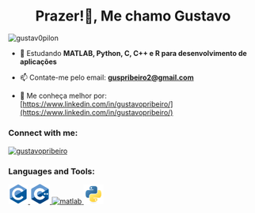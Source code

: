 <h1 align="center">Prazer!👋, Me chamo Gustavo</h1>
<p align="left"> <img src="https://komarev.com/ghpvc/?username=gustav0pilon&label=Profile%20views&color=0e75b6&style=flat" alt="gustav0pilon" /> </p>

- 🌱 Estudando **MATLAB, Python, C, C++ e R para desenvolvimento de aplicações**

- 📫 Contate-me pelo email: **guspribeiro2@gmail.com**

- 📄 Me conheça melhor por: [https://www.linkedin.com/in/gustavopribeiro/](https://www.linkedin.com/in/gustavopribeiro/)

<h3 align="left">Connect with me:</h3>
<p align="left">
<a href="https://linkedin.com/in/gustavopribeiro" target="blank"><img align="center" src="https://raw.githubusercontent.com/rahuldkjain/github-profile-readme-generator/master/src/images/icons/Social/linked-in-alt.svg" alt="gustavopribeiro" height="30" width="40" /></a>
</p>

<h3 align="left">Languages and Tools:</h3>
<p align="left"> <a href="https://www.cprogramming.com/" target="_blank" rel="noreferrer"> <img src="https://raw.githubusercontent.com/devicons/devicon/master/icons/c/c-original.svg" alt="c" width="40" height="40"/> </a> <a href="https://www.w3schools.com/cpp/" target="_blank" rel="noreferrer"> <img src="https://raw.githubusercontent.com/devicons/devicon/master/icons/cplusplus/cplusplus-original.svg" alt="cplusplus" width="40" height="40"/> </a> <a href="https://www.mathworks.com/" target="_blank" rel="noreferrer"> <img src="https://upload.wikimedia.org/wikipedia/commons/2/21/Matlab_Logo.png" alt="matlab" width="40" height="40"/> </a> <a href="https://www.python.org" target="_blank" rel="noreferrer"> <img src="https://raw.githubusercontent.com/devicons/devicon/master/icons/python/python-original.svg" alt="python" width="40" height="40"/> </a> </p>
